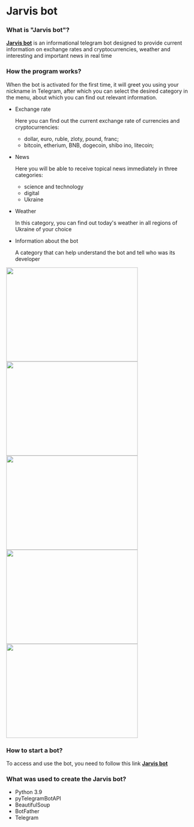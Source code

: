 # Jarvis bot 

### What is "Jarvis bot"?

[**Jarvis bot**](https://t.me/JARVISS_INFO_BOT) is an informational telegram bot designed to
provide current information on exchange rates and 
cryptocurrencies, weather and interesting and important 
news in real time

### How the program works?

When the bot is activated for the first time, it will greet you 
using your nickname in Telegram, after which you can
select the desired category in the menu, about which you
can find out relevant information.

- Exchange rate 

  Here you can find out the current exchange rate
  of currencies and cryptocurrencies:
  - dollar, euro, ruble, zloty, pound, franc;
  - bitcoin, etherium, BNB, dogecoin, shibo ino, litecoin;


- News

  Here you will be able to receive topical news 
  immediately in three categories:
  - science and technology
  - digital
  - Ukraine
  
  
- Weather

  In this category, you can find out today's weather in all 
  regions of Ukraine of your choice


- Information about the bot

  A category that can help understand the bot and tell who 
  was its developer


<img height="250" src="C:\Users\Igor\Desktop\tg_bot\photo\1.png" width="350"/>
<img height="250" src="C:\Users\Igor\Desktop\tg_bot\photo\2.png" width="350"/>
<img height="250" src="C:\Users\Igor\Desktop\tg_bot\photo\3.png" width="350"/>
<img height="250" src="C:\Users\Igor\Desktop\tg_bot\photo\4.png" width="350"/>
<img height="250" src="C:\Users\Igor\Desktop\tg_bot\photo\5.png" width="350"/>

### How to start a bot?

To access and use the bot, you need to follow this link
[**Jarvis bot**](https://t.me/JARVISS_INFO_BOT)

### What was used to create the Jarvis bot?
- Python 3.9
- pyTelegramBotAPI
- BeautifulSoup
- BotFather
- Telegram